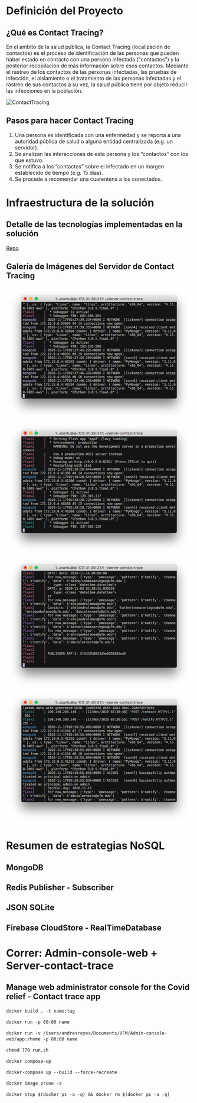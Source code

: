 # Definición del Proyecto

## ¿Qué es Contact Tracing? 

En el ámbito de la salud pública, la Contact Tracing (localización de contactos) es el proceso de identificación de las personas que pueden haber estado en contacto con una persona infectada ("contactos") y la posterior recopilación de más información sobre esos contactos. Mediante el rastreo de los contactos de las personas infectadas, las pruebas de infección, el aislamiento o el tratamiento de las personas infectadas y el rastreo de sus contactos a su vez, la salud pública tiene por objeto reducir las infecciones en la población.

![ContactTracing](https://imgl.krone.at/scaled/2135491/va84b69/full.jpg)

## Pasos para hacer Contact Tracing

1. Una persona es identificada con una enfermedad y se reporta a una autoridad pública de salud o alguna entidad centralizada (e.g. un servidor).
2. Se analizan las interacciones de esta persona y los “contactos” con los que estuvo.
3. Se notifica a los “contactos” sobre el infectado en un margen establecido de tiempo (e.g. 15 días).
4. Se procede a recomendar una cuarentena a los conectados. 

# Infraestructura de la solución

## Detalle de las tecnologías implementadas en la solución

[Repo](https://github.com/Covid-relief/Covid-relief-app)

## Galería de Imágenes del Servidor de Contact Tracing

![ContactTracing](https://github.com/Covid-relief/server-contact-trace/blob/master/images/s1.png)
![ContactTracing](https://github.com/Covid-relief/server-contact-trace/blob/master/images/s2.png)
![ContactTracing](https://github.com/Covid-relief/server-contact-trace/blob/master/images/s3.png)
![ContactTracing](https://github.com/Covid-relief/server-contact-trace/blob/master/images/s4.png)

# Resumen de estrategias NoSQL

## MongoDB

## Redis Publisher - Subscriber 

## JSON SQLite 

## Firebase CloudStore - RealTimeDatabase

# Correr: Admin-console-web + Server-contact-trace

## Manage web administrator console for the Covid relief - Contact trace app
```console
docker build . -t name:tag
```

```console
docker run -p 80:80 name
```

```console
docker run -v /Users/andresreyes/Documents/UFM/Admin-console-web/app:/home -p 80:80 name
```

```console
chmod 770 run.sh
```

```console
docker compose-up
```

```console
docker-compose up --build --force-recreate
```

```console
docker image prune -a
```

```console
docker stop $(docker ps -a -q) && docker rm $(docker ps -a -q)
```